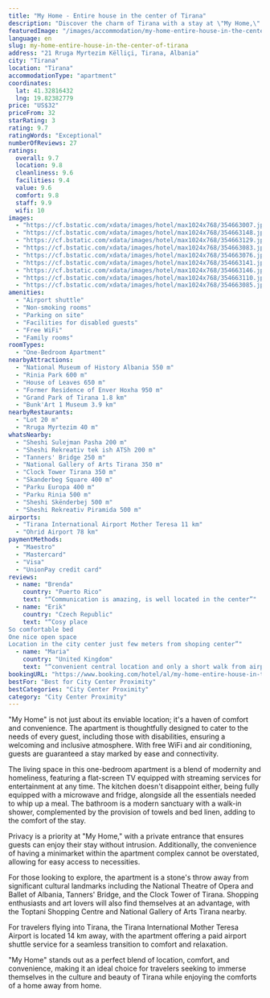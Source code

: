 ```yaml
---
title: "My Home - Entire house in the center of Tirana"
description: "Discover the charm of Tirana with a stay at \"My Home,\" a captivating apartment located merely steps away from the vibrant Skanderbeg Square."
featuredImage: "/images/accommodation/my-home-entire-house-in-the-center-of-tirana-354663007.jpg"
language: en
slug: my-home-entire-house-in-the-center-of-tirana
address: "21 Rruga Myrtezim Këlliçi, Tirana, Albania"
city: "Tirana"
location: "Tirana"
accommodationType: "apartment"
coordinates:
  lat: 41.32816432
  lng: 19.82382779
price: "US$32"
priceFrom: 32
starRating: 3
rating: 9.7
ratingWords: "Exceptional"
numberOfReviews: 27
ratings:
  overall: 9.7
  location: 9.8
  cleanliness: 9.6
  facilities: 9.4
  value: 9.6
  comfort: 9.8
  staff: 9.9
  wifi: 10
images:
  - "https://cf.bstatic.com/xdata/images/hotel/max1024x768/354663007.jpg?k=680532a479b50bbe6c2c72b75b98b06c38b0bc0f9956967837c220484bcf2e86&o=&hp=1"
  - "https://cf.bstatic.com/xdata/images/hotel/max1024x768/354663148.jpg?k=6aca95af7e6e9e4fd249c979ddd9a4d0ded6fd08e271342b3bdcf688d42d7385&o=&hp=1"
  - "https://cf.bstatic.com/xdata/images/hotel/max1024x768/354663129.jpg?k=6f3886a6a251a76fc9f5200a40bf4a7b7ec526b5e73a76cc0ae8e7750c7e6f00&o=&hp=1"
  - "https://cf.bstatic.com/xdata/images/hotel/max1024x768/354663083.jpg?k=f50349e65b934e3e3668d5547296ed21a974a86229ff58a31c22d94e9453e6b3&o=&hp=1"
  - "https://cf.bstatic.com/xdata/images/hotel/max1024x768/354663076.jpg?k=aeaee58088105eb3fd787fb5de64d1774f931c775dd5213684d5a3f41c649c15&o=&hp=1"
  - "https://cf.bstatic.com/xdata/images/hotel/max1024x768/354663141.jpg?k=4aea35e9e919b0b227793988c30d3fe2f876598176b7943f36c01715821b8037&o=&hp=1"
  - "https://cf.bstatic.com/xdata/images/hotel/max1024x768/354663146.jpg?k=8d79b3e1bbc3d4a64b188e3dbc777202d2a48efac3b85cb78124ff148d125721&o=&hp=1"
  - "https://cf.bstatic.com/xdata/images/hotel/max1024x768/354663110.jpg?k=188c97b7658edc37518ac335b22c4b6c38113614f555a67eadfb5a0b22014219&o=&hp=1"
  - "https://cf.bstatic.com/xdata/images/hotel/max1024x768/354663085.jpg?k=2d9e700369be9c655839277f4c138a8da897cc7d454a3400510eb63f4e3a5198&o=&hp=1"
amenities:
  - "Airport shuttle"
  - "Non-smoking rooms"
  - "Parking on site"
  - "Facilities for disabled guests"
  - "Free WiFi"
  - "Family rooms"
roomTypes:
  - "One-Bedroom Apartment"
nearbyAttractions:
  - "National Museum of History Albania 550 m"
  - "Rinia Park 600 m"
  - "House of Leaves 650 m"
  - "Former Residence of Enver Hoxha 950 m"
  - "Grand Park of Tirana 1.8 km"
  - "Bunk'Art 1 Museum 3.9 km"
nearbyRestaurants:
  - "Lot 20 m"
  - "Rruga Myrtezim 40 m"
whatsNearby:
  - "Sheshi Sulejman Pasha 200 m"
  - "Sheshi Rekreativ tek ish ATSh 200 m"
  - "Tanners' Bridge 250 m"
  - "National Gallery of Arts Tirana 350 m"
  - "Clock Tower Tirana 350 m"
  - "Skanderbeg Square 400 m"
  - "Parku Europa 400 m"
  - "Parku Rinia 500 m"
  - "Sheshi Skënderbej 500 m"
  - "Sheshi Rekreativ Piramida 500 m"
airports:
  - "Tirana International Airport Mother Teresa 11 km"
  - "Ohrid Airport 78 km"
paymentMethods:
  - "Maestro"
  - "Mastercard"
  - "Visa"
  - "UnionPay credit card"
reviews:
  - name: "Brenda"
    country: "Puerto Rico"
    text: "“Communication is amazing, is well located in the center”"
  - name: "Erik"
    country: "Czech Republic"
    text: "“Cosy place
So comfortable bed
One nice open space
Location in the city center just few meters from shoping center”"
  - name: "Maria"
    country: "United Kingdom"
    text: "“convenient central location and only a short walk from airport bus. Shops / cafes and local buses all close by. Near a print shop for airport boarding pass. The house was comfortable and quiet.”"
bookingURL: "https://www.booking.com/hotel/al/my-home-entire-house-in-the-center-of-tirana.en-gb.html?aid=8035640"
bestFor: "Best for City Center Proximity"
bestCategories: "City Center Proximity"
category: "City Center Proximity"
---
```


"My Home" is not just about its enviable location; it's a haven of comfort and convenience. The apartment is thoughtfully designed to cater to the needs of every guest, including those with disabilities, ensuring a welcoming and inclusive atmosphere. With free WiFi and air conditioning, guests are guaranteed a stay marked by ease and connectivity.

The living space in this one-bedroom apartment is a blend of modernity and homeliness, featuring a flat-screen TV equipped with streaming services for entertainment at any time. The kitchen doesn't disappoint either, being fully equipped with a microwave and fridge, alongside all the essentials needed to whip up a meal. The bathroom is a modern sanctuary with a walk-in shower, complemented by the provision of towels and bed linen, adding to the comfort of the stay.

Privacy is a priority at "My Home," with a private entrance that ensures guests can enjoy their stay without intrusion. Additionally, the convenience of having a minimarket within the apartment complex cannot be overstated, allowing for easy access to necessities.

For those looking to explore, the apartment is a stone's throw away from significant cultural landmarks including the National Theatre of Opera and Ballet of Albania, Tanners' Bridge, and the Clock Tower of Tirana. Shopping enthusiasts and art lovers will also find themselves at an advantage, with the Toptani Shopping Centre and National Gallery of Arts Tirana nearby.

For travelers flying into Tirana, the Tirana International Mother Teresa Airport is located 14 km away, with the apartment offering a paid airport shuttle service for a seamless transition to comfort and relaxation.

"My Home" stands out as a perfect blend of location, comfort, and convenience, making it an ideal choice for travelers seeking to immerse themselves in the culture and beauty of Tirana while enjoying the comforts of a home away from home.